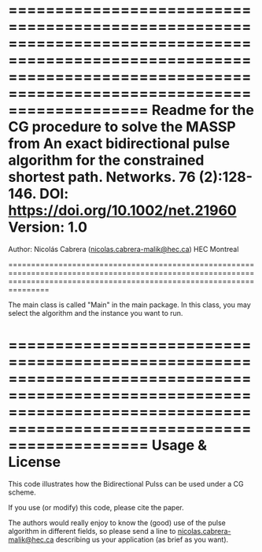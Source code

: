 ===========================================================================================================================================================================
 Readme for the CG procedure to solve the MASSP from
 An exact bidirectional pulse algorithm for the constrained shortest path. Networks. 76 (2):128-146.
 DOI: https://doi.org/10.1002/net.21960
 Version: 1.0
===========================================================================================================================================================================

 Author:       Nicolás Cabrera (nicolas.cabrera-malik@hec.ca)
               HEC Montreal            

===========================================================================================================================================================================

The main class is called "Main" in the main package. In this class, you may select the algorithm and the instance you want to run.

===========================================================================================================================================================================
Usage & License
===========================================================================================================================================================================

This code illustrates how the Bidirectional Pulss can be used under a CG scheme.

If you use (or modify) this code, please cite the paper. 

The authors would really enjoy to know the (good) use of the pulse algorithm in different fields, so please send a line to nicolas.cabrera-malik@hec.ca
describing us your application (as brief as you want). 


